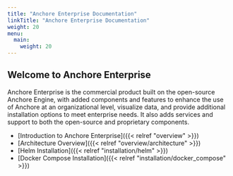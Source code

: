 ```yaml
---
title: "Anchore Enterprise Documentation"
linkTitle: "Anchore Enterprise Documentation"
weight: 20
menu:
  main:
    weight: 20
---
```


## Welcome to Anchore Enterprise

Anchore Enterprise is the commercial product built on the open-source Anchore Engine, with added components and features to enhance the use of Anchore at an organizational level, visualize data, and provide additional installation options to meet enterprise needs. It also adds services and support to both the open-source and proprietary components.

- [Introduction to Anchore Enterprise]({{< relref "overview" >}})
- [Architecture Overview]({{< relref "overview/architecture" >}})
- [Helm Installation]({{< relref "installation/helm" >}})
- [Docker Compose Installation]({{< relref "installation/docker_compose" >}})



